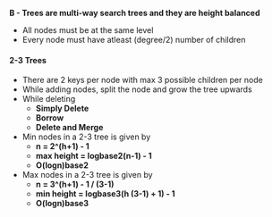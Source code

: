 **B - Trees are multi-way search trees and they are height balanced**
* All nodes must be at the same level
* Every node must have atleast (degree/2) number of children
#### 2-3 Trees
* There are 2 keys per node with max 3 possible children per node
* While adding nodes, split the node and grow the tree upwards
* While deleting
	* **Simply Delete**
	* **Borrow**
	* **Delete and Merge**
* Min nodes in a 2-3 tree is given by
	* **n = 2^(h+1) - 1**
	* **max height = logbase2(n-1) - 1**
	* **O(logn)base2**
* Max nodes in a 2-3 tree is given by 
	* **n = 3^(h+1) - 1 / (3-1)**
	* **min height = logbase3(h (3-1) + 1) - 1**
	* **O(logn)base3**